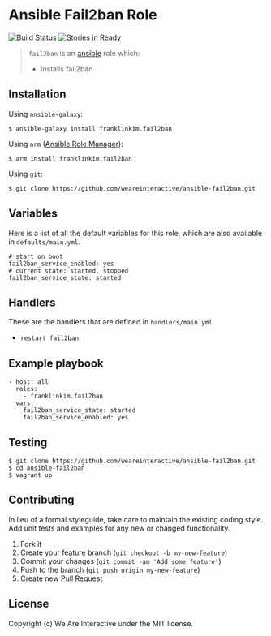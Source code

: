 # Ansible Fail2ban Role

[![Build Status](https://travis-ci.org/weareinteractive/ansible-fail2ban.png?branch=master)](https://travis-ci.org/weareinteractive/ansible-fail2ban)
[![Stories in Ready](https://badge.waffle.io/weareinteractive/ansible-fail2ban.svg?label=ready&title=Ready)](http://waffle.io/weareinteractive/ansible-fail2ban)

> `fail2ban` is an [ansible](http://www.ansible.com) role which: 
> 
> * installs fail2ban

## Installation

Using `ansible-galaxy`:

```
$ ansible-galaxy install franklinkim.fail2ban
```

Using `arm` ([Ansible Role Manager](https://github.com/mirskytech/ansible-role-manager/)):

```
$ arm install franklinkim.fail2ban
```

Using `git`:

```
$ git clone https://github.com/weareinteractive/ansible-fail2ban.git
```

## Variables

Here is a list of all the default variables for this role, which are also available in `defaults/main.yml`.

```
# start on boot
fail2ban_service_enabled: yes
# current state: started, stopped
fail2ban_service_state: started
```

## Handlers

These are the handlers that are defined in `handlers/main.yml`.

* `restart fail2ban` 

## Example playbook

```
- host: all
  roles: 
    - franklinkim.fail2ban
  vars:
    fail2ban_service_state: started
    fail2ban_service_enabled: yes
```

## Testing

```
$ git clone https://github.com/weareinteractive/ansible-fail2ban.git
$ cd ansible-fail2ban
$ vagrant up
```

## Contributing

In lieu of a formal styleguide, take care to maintain the existing coding style. Add unit tests and examples for any new or changed functionality.

1. Fork it
2. Create your feature branch (`git checkout -b my-new-feature`)
3. Commit your changes (`git commit -am 'Add some feature'`)
4. Push to the branch (`git push origin my-new-feature`)
5. Create new Pull Request

## License
Copyright (c) We Are Interactive under the MIT license.
